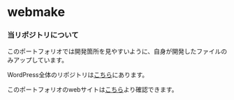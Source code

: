 # webmake

### 当リポジトリについて
このポートフォリオでは開発箇所を見やすいように、自身が開発したファイルのみアップしています。

WordPress全体のリポジトリは[こちら](https://github.com/inooto/webmake-full-file/)にあります。

このポートフォリオのwebサイトは[こちら](https://portfolio.inooto.com/)より確認できます。
